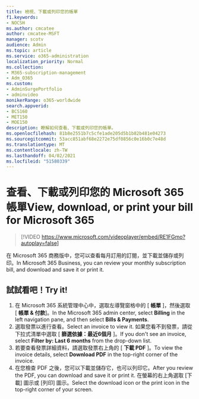 ```yaml
---
title: 檢視、下載或列印您的帳單
f1.keywords:
- NOCSH
ms.author: cmcatee
author: cmcatee-MSFT
manager: scotv
audience: Admin
ms.topic: article
ms.service: o365-administration
localization_priority: Normal
ms.collection:
- M365-subscription-management
- Adm_O365
ms.custom:
- AdminSurgePortfolio
- adminvideo
monikerRange: o365-worldwide
search.appverid:
- BCS160
- MET150
- MOE150
description: 瞭解如何查看、下載或列印您的帳單。
ms.openlocfilehash: 81b8e2551b7c5cfe1ade205d5b1b82b481e04273
ms.sourcegitcommit: 53acc851abf68e2272e75df0856c0e16b0c7e48d
ms.translationtype: MT
ms.contentlocale: zh-TW
ms.lasthandoff: 04/02/2021
ms.locfileid: "51580339"
---
```

# <a name="view-download-or-print-your-bill-for-microsoft-365"></a><span data-ttu-id="148ef-103">查看、下載或列印您的 Microsoft 365 帳單</span><span class="sxs-lookup"><span data-stu-id="148ef-103">View, download, or print your bill for Microsoft 365</span></span>

> [!VIDEO https://www.microsoft.com/videoplayer/embed/RE1FGmo?autoplay=false]

<span data-ttu-id="148ef-104">在 Microsoft 365 商務版中，您可以查看每月訂用的訂閱，並下載並儲存或列印。</span><span class="sxs-lookup"><span data-stu-id="148ef-104">In Microsoft 365 Business, you can review your monthly subscription bill, and download and save it or print it.</span></span>

## <a name="try-it"></a><span data-ttu-id="148ef-105">試試看吧！</span><span class="sxs-lookup"><span data-stu-id="148ef-105">Try it!</span></span>

1. <span data-ttu-id="148ef-106">在 Microsoft 365 系統管理中心中，選取左導覽窗格中的 [ **帳單** ]，然後選取 [ **帳單 & 付款**]。</span><span class="sxs-lookup"><span data-stu-id="148ef-106">In the Microsoft 365 admin center, select **Billing** in the left navigation pane, and then select **Bills & Payments**.</span></span>
1. <span data-ttu-id="148ef-107">選取發票以進行查看。</span><span class="sxs-lookup"><span data-stu-id="148ef-107">Select an invoice to view it.</span></span> <span data-ttu-id="148ef-108">如果您看不到發票，請從下拉式清單中選取 [ **篩選依據：最近6個月** ]。</span><span class="sxs-lookup"><span data-stu-id="148ef-108">If you don't see an invoice, select **Filter by: Last 6 months** from the drop-down list.</span></span>
1. <span data-ttu-id="148ef-109">若要查看發票詳細資料，請選取發票右上角的 [ **下載 PDF** ]。</span><span class="sxs-lookup"><span data-stu-id="148ef-109">To view the invoice details, select **Download PDF** in the top-right corner of the invoice.</span></span>
1. <span data-ttu-id="148ef-110">在您檢查 PDF 之後，您可以下載並儲存它，也可以列印它。</span><span class="sxs-lookup"><span data-stu-id="148ef-110">After you review the PDF, you can download and save it or print it.</span></span> <span data-ttu-id="148ef-111">在螢幕的右上角選取 [下載] 圖示或 [列印] 圖示。</span><span class="sxs-lookup"><span data-stu-id="148ef-111">Select the download icon or the print icon in the top-right corner of your screen.</span></span>